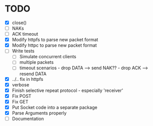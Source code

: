 # TODO

- [x] close()
- [ ] NAKs
- [ ] ACK timeout
- [x] Modify httpfs to parse new packet format
- [x] Modify httpc to parse new packet format
- [ ] Write tests
    - [ ] Simulate concurrent clients
    - [ ] multiple packets
    - [ ] timeout scenarios
          - drop DATA --> send NAK??
          - drop ACK --> resend DATA
- [x] ../.. fix in httpfs
- [x] verbose
- [x] Finish selective repeat protocol - especially 'receiver'
- [x] Fix POST
- [x] Fix GET
- [x] Put Socket code into a separate package
- [x] Parse Arguments properly
- [ ] Documentation